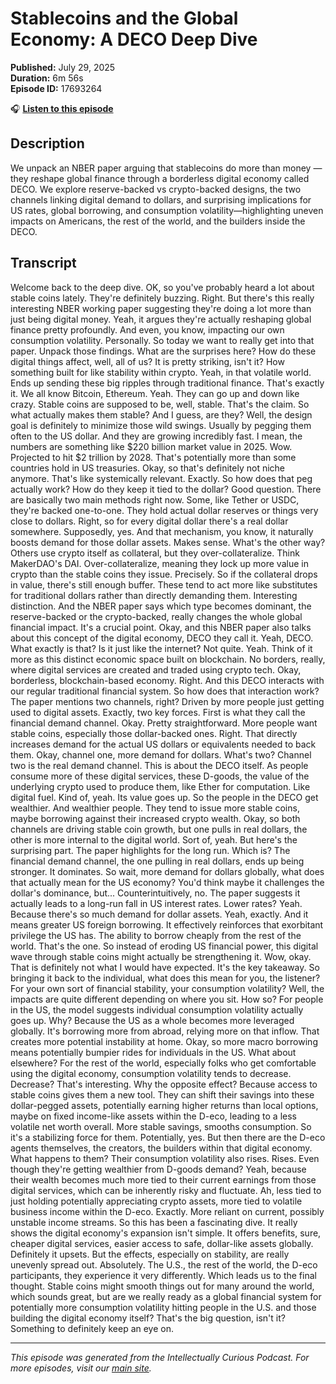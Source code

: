 # Stablecoins and the Global Economy: A DECO Deep Dive

**Published:** July 29, 2025  
**Duration:** 6m 56s  
**Episode ID:** 17693264

🎧 **[Listen to this episode](https://intellectuallycurious.buzzsprout.com/2529712/episodes/17693264-stablecoins-and-the-global-economy-a-deco-deep-dive)**

## Description

We unpack an NBER paper arguing that stablecoins do more than money — they reshape global finance through a borderless digital economy called DECO. We explore reserve-backed vs crypto-backed designs, the two channels linking digital demand to dollars, and surprising implications for US rates, global borrowing, and consumption volatility—highlighting uneven impacts on Americans, the rest of the world, and the builders inside the DECO.

## Transcript

Welcome back to the deep dive. OK, so you've probably heard a lot about stable coins lately. They're definitely buzzing. Right. But there's this really interesting NBER working paper suggesting they're doing a lot more than just being digital money. Yeah, it argues they're actually reshaping global finance pretty profoundly. And even, you know, impacting our own consumption volatility. Personally. So today we want to really get into that paper. Unpack those findings. What are the surprises here? How do these digital things affect, well, all of us? It is pretty striking, isn't it? How something built for like stability within crypto. Yeah, in that volatile world. Ends up sending these big ripples through traditional finance. That's exactly it. We all know Bitcoin, Ethereum. Yeah. They can go up and down like crazy. Stable coins are supposed to be, well, stable. That's the claim. So what actually makes them stable? And I guess, are they? Well, the design goal is definitely to minimize those wild swings. Usually by pegging them often to the US dollar. And they are growing incredibly fast. I mean, the numbers are something like $220 billion market value in 2025. Wow. Projected to hit $2 trillion by 2028. That's potentially more than some countries hold in US treasuries. Okay, so that's definitely not niche anymore. That's like systemically relevant. Exactly. So how does that peg actually work? How do they keep it tied to the dollar? Good question. There are basically two main methods right now. Some, like Tether or USDC, they're backed one-to-one. They hold actual dollar reserves or things very close to dollars. Right, so for every digital dollar there's a real dollar somewhere. Supposedly, yes. And that mechanism, you know, it naturally boosts demand for those dollar assets. Makes sense. What's the other way? Others use crypto itself as collateral, but they over-collateralize. Think MakerDAO's DAI. Over-collateralize, meaning they lock up more value in crypto than the stable coins they issue. Precisely. So if the collateral drops in value, there's still enough buffer. These tend to act more like substitutes for traditional dollars rather than directly demanding them. Interesting distinction. And the NBER paper says which type becomes dominant, the reserve-backed or the crypto-backed, really changes the whole global financial impact. It's a crucial point. Okay, and this NBER paper also talks about this concept of the digital economy, DECO they call it. Yeah, DECO. What exactly is that? Is it just like the internet? Not quite. Yeah. Think of it more as this distinct economic space built on blockchain. No borders, really, where digital services are created and traded using crypto tech. Okay, borderless, blockchain-based economy. Right. And this DECO interacts with our regular traditional financial system. So how does that interaction work? The paper mentions two channels, right? Driven by more people just getting used to digital assets. Exactly, two key forces. First is what they call the financial demand channel. Okay. Pretty straightforward. More people want stable coins, especially those dollar-backed ones. Right. That directly increases demand for the actual US dollars or equivalents needed to back them. Okay, channel one, more demand for dollars. What's two? Channel two is the real demand channel. This is about the DECO itself. As people consume more of these digital services, these D-goods, the value of the underlying crypto used to produce them, like Ether for computation. Like digital fuel. Kind of, yeah. Its value goes up. So the people in the DECO get wealthier. And wealthier people. They tend to issue more stable coins, maybe borrowing against their increased crypto wealth. Okay, so both channels are driving stable coin growth, but one pulls in real dollars, the other is more internal to the digital world. Sort of, yeah. But here's the surprising part. The paper highlights for the long run. Which is? The financial demand channel, the one pulling in real dollars, ends up being stronger. It dominates. So wait, more demand for dollars globally, what does that actually mean for the US economy? You'd think maybe it challenges the dollar's dominance, but... Counterintuitively, no. The paper suggests it actually leads to a long-run fall in US interest rates. Lower rates? Yeah. Because there's so much demand for dollar assets. Yeah, exactly. And it means greater US foreign borrowing. It effectively reinforces that exorbitant privilege the US has. The ability to borrow cheaply from the rest of the world. That's the one. So instead of eroding US financial power, this digital wave through stable coins might actually be strengthening it. Wow, okay. That is definitely not what I would have expected. It's the key takeaway. So bringing it back to the individual, what does this mean for you, the listener? For your own sort of financial stability, your consumption volatility? Well, the impacts are quite different depending on where you sit. How so? For people in the US, the model suggests individual consumption volatility actually goes up. Why? Because the US as a whole becomes more leveraged globally. It's borrowing more from abroad, relying more on that inflow. That creates more potential instability at home. Okay, so more macro borrowing means potentially bumpier rides for individuals in the US. What about elsewhere? For the rest of the world, especially folks who get comfortable using the digital economy, consumption volatility tends to decrease. Decrease? That's interesting. Why the opposite effect? Because access to stable coins gives them a new tool. They can shift their savings into these dollar-pegged assets, potentially earning higher returns than local options, maybe on fixed income-like assets within the D-eco, leading to a less volatile net worth overall. More stable savings, smooths consumption. So it's a stabilizing force for them. Potentially, yes. But then there are the D-eco agents themselves, the creators, the builders within that digital economy. What happens to them? Their consumption volatility also rises. Rises. Even though they're getting wealthier from D-goods demand? Yeah, because their wealth becomes much more tied to their current earnings from those digital services, which can be inherently risky and fluctuate. Ah, less tied to just holding potentially appreciating crypto assets, more tied to volatile business income within the D-eco. Exactly. More reliant on current, possibly unstable income streams. So this has been a fascinating dive. It really shows the digital economy's expansion isn't simple. It offers benefits, sure, cheaper digital services, easier access to safe, dollar-like assets globally. Definitely it upsets. But the effects, especially on stability, are really unevenly spread out. Absolutely. The U.S., the rest of the world, the D-eco participants, they experience it very differently. Which leads us to the final thought. Stable coins might smooth things out for many around the world, which sounds great, but are we really ready as a global financial system for potentially more consumption volatility hitting people in the U.S. and those building the digital economy itself? That's the big question, isn't it? Something to definitely keep an eye on.

---
*This episode was generated from the Intellectually Curious Podcast. For more episodes, visit our [main site](https://intellectuallycurious.buzzsprout.com).*
